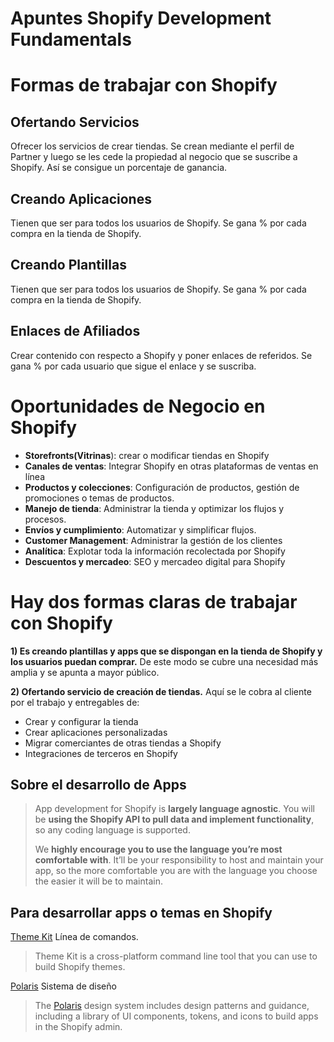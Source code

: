 # Apuntes Shopify Development Fundamentals

# Formas de trabajar con Shopify
## Ofertando Servicios

Ofrecer los servicios de crear tiendas. Se crean mediante el perfil de Partner y luego se les cede la propiedad al negocio que se suscribe a Shopify. Así se consigue un porcentaje de ganancia.

## Creando Aplicaciones

Tienen que ser para todos los usuarios de Shopify.
Se gana % por cada compra en la tienda de Shopify.

## Creando Plantillas

Tienen que ser para todos los usuarios de Shopify.
Se gana % por cada compra en la tienda de Shopify.

## Enlaces de Afiliados

Crear contenido con respecto a Shopify y poner enlaces de referidos.
Se gana % por cada usuario que sigue el enlace y se suscriba.

# Oportunidades de Negocio en Shopify
- **Storefronts(Vitrinas**): crear o modificar tiendas en Shopify
- **Canales de ventas**: Integrar Shopify en otras plataformas de ventas en línea
- **Productos y colecciones**: Configuración de productos, gestión de promociones o temas de productos.
- **Manejo de tienda**: Administrar la tienda y optimizar los flujos y procesos.
- **Envíos y cumplimiento**: Automatizar y simplificar flujos.
- **Customer Management**: Administrar la gestión de los clientes
- **Analítica**: Explotar toda la información recolectada por Shopify
- **Descuentos y mercadeo**: SEO y mercadeo digital para Shopify


# Hay dos formas claras de trabajar con Shopify

**1) Es creando plantillas y apps que se dispongan en la tienda de Shopify y los usuarios puedan comprar.**
De este modo se cubre una necesidad más amplia y se apunta a mayor público.

**2) Ofertando servicio de creación de tiendas.**
Aquí se le cobra al cliente por el trabajo y entregables de:

- Crear y configurar la tienda
- Crear aplicaciones personalizadas
- Migrar comerciantes de otras tiendas a Shopify
- Integraciones de terceros en Shopify
## Sobre el desarrollo de Apps
> App development for Shopify is **largely language agnostic**. You will be **using the Shopify API to pull data and implement functionality**, so any coding language is supported.
> 
> We **highly encourage you to use the language you’re most comfortable with**. It’ll be your responsibility to host and maintain your app, so the more comfortable you are with the language you choose the easier it will be to maintain.


## Para desarrollar apps o temas en Shopify

[Theme Kit](https://shopify.dev/docs/themes/tools/theme-kit)
Línea de comandos.

> Theme Kit is a cross-platform command line tool that you can use to build Shopify themes.

[Polaris](https://shopify.dev/docs/apps/tools/polaris)
Sistema de diseño

> The [Polaris](https://polaris.shopify.com/) design system includes design patterns and guidance, including a library of UI components, tokens, and icons to build apps in the Shopify admin.

